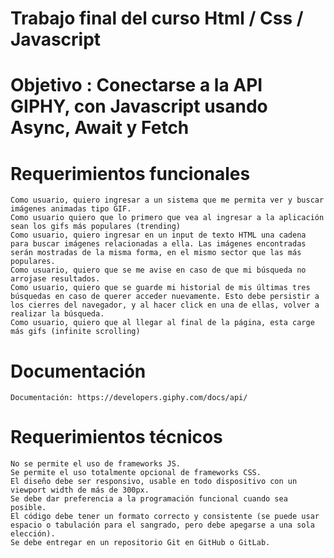 # Trabajo final del curso Html / Css / Javascript

# Objetivo : Conectarse a la API  GIPHY, con Javascript usando Async, Await y Fetch


# Requerimientos funcionales

    Como usuario, quiero ingresar a un sistema que me permita ver y buscar imágenes animadas tipo GIF.
    Como usuario quiero que lo primero que vea al ingresar a la aplicación sean los gifs más populares (trending)
    Como usuario, quiero ingresar en un input de texto HTML una cadena para buscar imágenes relacionadas a ella. Las imágenes encontradas serán mostradas de la misma forma, en el mismo sector que las más populares.
    Como usuario, quiero que se me avise en caso de que mi búsqueda no arrojase resultados.
    Como usuario, quiero que se guarde mi historial de mis últimas tres búsquedas en caso de querer acceder nuevamente. Esto debe persistir a los cierres del navegador, y al hacer click en una de ellas, volver a realizar la búsqueda.
    Como usuario, quiero que al llegar al final de la página, esta carge más gifs (infinite scrolling)


# Documentación

    Documentación: https://developers.giphy.com/docs/api/


# Requerimientos técnicos

    No se permite el uso de frameworks JS.
    Se permite el uso totalmente opcional de frameworks CSS.
    El diseño debe ser responsivo, usable en todo dispositivo con un viewport width de más de 300px.
    Se debe dar preferencia a la programación funcional cuando sea posible.
    El código debe tener un formato correcto y consistente (se puede usar espacio o tabulación para el sangrado, pero debe apegarse a una sola elección).
    Se debe entregar en un repositorio Git en GitHub o GitLab.

